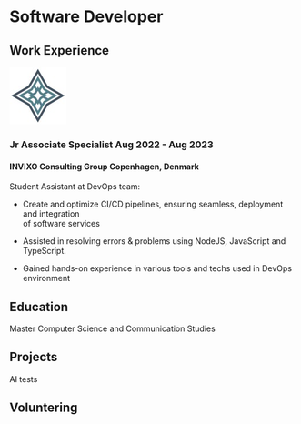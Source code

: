 # Software Developer

## Work Experience
![INVIXO](assets/img/invixo_consulting_group_a_s_logo.jpg)
###  Jr Associate Specialist  Aug 2022 - Aug 2023
#### INVIXO Consulting Group  Copenhagen, Denmark
 Student Assistant at DevOps team:
  
- Create and optimize CI/CD pipelines, ensuring seamless, deployment and integration  
    of software services
-  Assisted in resolving errors & problems using NodeJS, JavaScript and TypeScript.

-  Gained hands-on experience in various tools and techs used in DevOps environment
 
## Education
Master Computer Science and Communication Studies

## Projects
AI tests

## Voluntering
